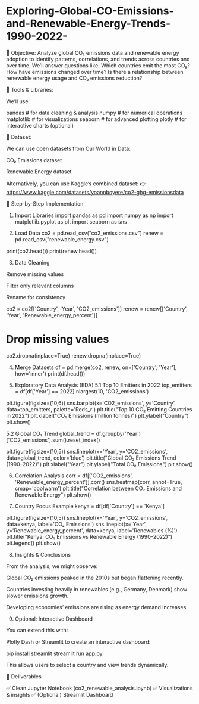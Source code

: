 # Exploring-Global-CO-Emissions-and-Renewable-Energy-Trends-1990-2022-
🎯 Objective:
Analyze global CO₂ emissions data and renewable energy adoption to identify patterns, correlations, and trends across countries and over time.
We’ll answer questions like:
Which countries emit the most CO₂?
How have emissions changed over time?
Is there a relationship between renewable energy usage and CO₂ emissions reduction?

🧰 Tools & Libraries:

We’ll use:

pandas       # for data cleaning & analysis
numpy        # for numerical operations
matplotlib   # for visualizations
seaborn      # for advanced plotting
plotly       # for interactive charts (optional)

📂 Dataset:

We can use open datasets from Our World in Data:

CO₂ Emissions dataset

Renewable Energy dataset

Alternatively, you can use Kaggle’s combined dataset:
👉 https://www.kaggle.com/datasets/yoannboyere/co2-ghg-emissionsdata

🧪 Step-by-Step Implementation
1. Import Libraries
import pandas as pd
import numpy as np
import matplotlib.pyplot as plt
import seaborn as sns

2. Load Data
co2 = pd.read_csv("co2_emissions.csv")
renew = pd.read_csv("renewable_energy.csv")

print(co2.head())
print(renew.head())

3. Data Cleaning

Remove missing values

Filter only relevant columns

Rename for consistency

co2 = co2[['Country', 'Year', 'CO2_emissions']]
renew = renew[['Country', 'Year', 'Renewable_energy_percent']]

# Drop missing values
co2.dropna(inplace=True)
renew.dropna(inplace=True)

4. Merge Datasets
df = pd.merge(co2, renew, on=['Country', 'Year'], how='inner')
print(df.head())

5. Exploratory Data Analysis (EDA)
5.1 Top 10 Emitters in 2022
top_emitters = df[df['Year'] == 2022].nlargest(10, 'CO2_emissions')

plt.figure(figsize=(10,6))
sns.barplot(x='CO2_emissions', y='Country', data=top_emitters, palette='Reds_r')
plt.title("Top 10 CO₂ Emitting Countries in 2022")
plt.xlabel("CO₂ Emissions (million tonnes)")
plt.ylabel("Country")
plt.show()

5.2 Global CO₂ Trend
global_trend = df.groupby('Year')['CO2_emissions'].sum().reset_index()

plt.figure(figsize=(10,5))
sns.lineplot(x='Year', y='CO2_emissions', data=global_trend, color='blue')
plt.title("Global CO₂ Emissions Trend (1990–2022)")
plt.xlabel("Year")
plt.ylabel("Total CO₂ Emissions")
plt.show()

6. Correlation Analysis
corr = df[['CO2_emissions', 'Renewable_energy_percent']].corr()
sns.heatmap(corr, annot=True, cmap='coolwarm')
plt.title("Correlation between CO₂ Emissions and Renewable Energy")
plt.show()

7. Country Focus Example
kenya = df[df['Country'] == 'Kenya']

plt.figure(figsize=(10,5))
sns.lineplot(x='Year', y='CO2_emissions', data=kenya, label='CO₂ Emissions')
sns.lineplot(x='Year', y='Renewable_energy_percent', data=kenya, label='Renewables (%)')
plt.title("Kenya: CO₂ Emissions vs Renewable Energy (1990–2022)")
plt.legend()
plt.show()

8. Insights & Conclusions

From the analysis, we might observe:

Global CO₂ emissions peaked in the 2010s but began flattening recently.

Countries investing heavily in renewables (e.g., Germany, Denmark) show slower emissions growth.

Developing economies’ emissions are rising as energy demand increases.

9. Optional: Interactive Dashboard

You can extend this with:

Plotly Dash or Streamlit to create an interactive dashboard:

pip install streamlit
streamlit run app.py


This allows users to select a country and view trends dynamically.

🧾 Deliverables

✅ Clean Jupyter Notebook (co2_renewable_analysis.ipynb)
✅ Visualizations & insights
✅ (Optional) Streamlit Dashboard
